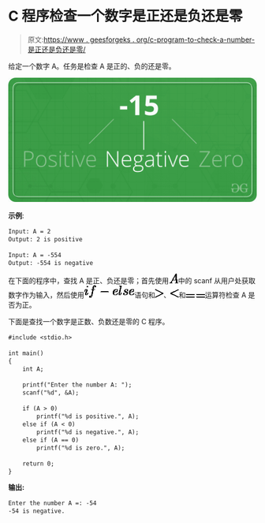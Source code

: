 # C 程序检查一个数字是正还是负还是零

> 原文:[https://www . geesforgeks . org/c-program-to-check-a-number-是正还是负还是零/](https://www.geeksforgeeks.org/c-program-to-check-whether-a-number-is-positive-or-negative-or-zero/)

给定一个数字 A。任务是检查 A 是正的、负的还是零。

![](img/ac567cb28bbac67d5841535cb08d0da4.png)

**示例**:

```
Input: A = 2
Output: 2 is positive

Input: A = -554
Output: -554 is negative

```

在下面的程序中，查找 A 是正、负还是零；首先使用![A](img/cc10d3b72431cdd6ba563d3cc2a57d7f.png "Rendered by QuickLaTeX.com")中的 scanf 从用户处获取数字作为输入，然后使用![if-else](img/0a0aa6968e9d1698de35dfb12338bea3.png "Rendered by QuickLaTeX.com")语句和![>](img/1a492dd92af98205c89a6348cdbcffd0.png "Rendered by QuickLaTeX.com")、![<](img/d26ec944523d9df05b4ea7f022720cb6.png "Rendered by QuickLaTeX.com")和![==](img/c9f1e73f9468366680c15b7c599ecc49.png "Rendered by QuickLaTeX.com")运算符检查 A 是否为正。

下面是查找一个数字是正数、负数还是零的 C 程序。

```
#include <stdio.h>

int main()
{
    int A;

    printf("Enter the number A: ");
    scanf("%d", &A);

    if (A > 0)
        printf("%d is positive.", A);
    else if (A < 0)
        printf("%d is negative.", A);
    else if (A == 0)
        printf("%d is zero.", A);

    return 0;
}
```

**输出:**

```
Enter the number A =: -54
-54 is negative.

```